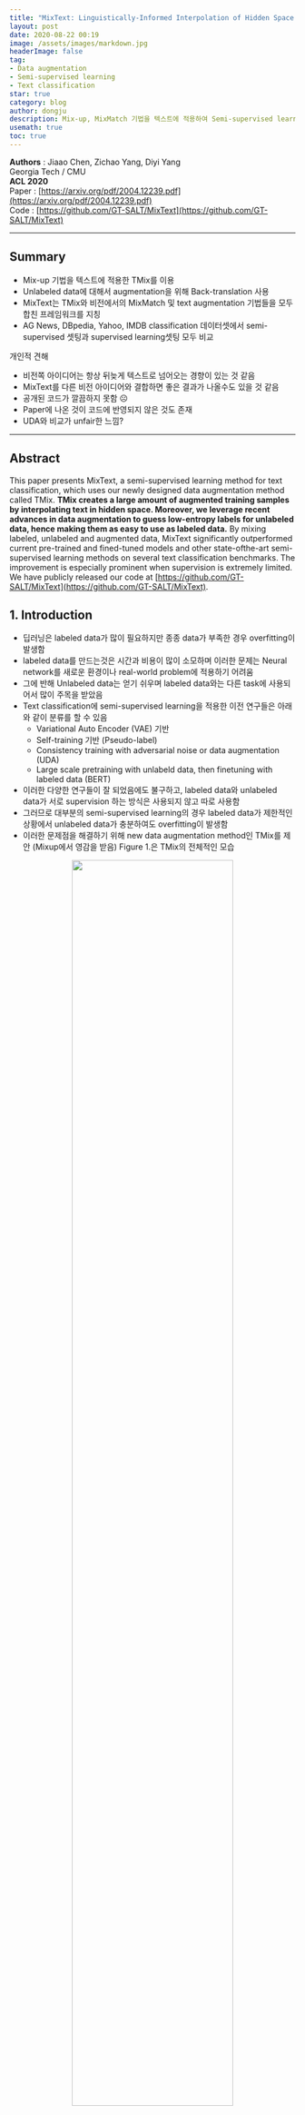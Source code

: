 ```yaml
---
title: "MixText: Linguistically-Informed Interpolation of Hidden Space for Semi-Supervised Text Classification"
layout: post
date: 2020-08-22 00:19
image: /assets/images/markdown.jpg
headerImage: false
tag:
- Data augmentation
- Semi-supervised learning
- Text classification
star: true
category: blog
author: dongju 
description: Mix-up, MixMatch 기법을 텍스트에 적용하여 Semi-supervised learning을 함.
usemath: true
toc: true
---
```



**Authors** : Jiaao Chen, Zichao Yang, Diyi Yang   
Georgia Tech / CMU  
**ACL 2020**  
Paper : [https://arxiv.org/pdf/2004.12239.pdf](https://arxiv.org/pdf/2004.12239.pdf)  
Code : [https://github.com/GT-SALT/MixText](https://github.com/GT-SALT/MixText)

---

## Summary

- Mix-up 기법을 텍스트에 적용한 TMix를 이용
- Unlabeled data에 대해서 augmentation을 위해 Back-translation 사용
- MixText는 TMix와 비전에서의 MixMatch 및 text augmentation 기법들을 모두 합친 프레임워크를 지칭
- AG News, DBpedia, Yahoo, IMDB classification 데이터셋에서 semi-supervised 셋팅과 supervised learning셋팅 모두 비교

개인적 견해

- 비전쪽 아이디어는 항상 뒤늦게 텍스트로 넘어오는 경향이 있는 것 같음
- MixText를 다른 비전 아이디어와 결합하면 좋은 결과가 나올수도 있을 것 같음
- 공개된 코드가 깔끔하지 못함 ☹️
- Paper에 나온 것이 코드에 반영되지 않은 것도 존재
- UDA와 비교가 unfair한 느낌?

---

## Abstract

This paper presents MixText, a semi-supervised learning method for text classification, which uses our newly designed data augmentation method called TMix. **TMix creates a large amount of augmented training samples by interpolating text in hidden space. Moreover, we leverage recent advances in data augmentation to guess low-entropy labels for unlabeled data, hence making them as easy to use as labeled data.** By mixing labeled, unlabeled and augmented data, MixText significantly outperformed current pre-trained and fined-tuned models and other state-ofthe-art semi-supervised learning methods on several text classification benchmarks. The improvement is especially prominent when supervision is extremely limited. We have publicly released our code at  [https://github.com/GT-SALT/MixText](https://github.com/GT-SALT/MixText).

## 1. Introduction

- 딥러닝은 labeled data가 많이 필요하지만 종종 data가 부족한 경우 overfitting이 발생함
- labeled data를 만드는것은 시간과 비용이 많이 소모하며 이러한 문제는 Neural network를 새로운 환경이나 real-world problem에 적용하기 어려움
- 그에 반해 Unlabeled data는 얻기 쉬우며 labeled data와는 다른 task에 사용되어서 많이 주목을 받았음
- Text classification에 semi-supervised learning을 적용한 이전 연구들은 아래와 같이 분류를 할 수 있음
    - Variational Auto Encoder (VAE) 기반
    - Self-training 기반 (Pseudo-label)
    - Consistency training with adversarial noise or data augmentation (UDA)
    - Large scale pretraining with unlabeld data, then finetuning with labeled data (BERT)
- 이러한 다양한 연구들이 잘 되었음에도 불구하고, labeled data와 unlabeled data가 서로 supervision 하는 방식은 사용되지 않고 따로 사용함
- 그러므로 대부분의 semi-supervised learning의 경우 labeled data가 제한적인 상황에서 unlabeled data가 충분하여도 overfitting이 발생함
- 이러한 문제점을 해결하기 위해 new data augmentation method인 TMix를 제안 (Mixup에서 영감을 받음) Figure 1.은 TMix의 전체적인 모습

<p align="center"><img src="{{site.url}}/{{site.post-assets}}/MixText%20Linguistically-Informed%20Interpolation%20of%20H%20d98463139cbc4528a231331a91f162c6\Untitled.png" width="75%" height="75%"> </p>


- TMix는 두개의 서로다른 text instances 를 model의 hidden space 상에서 interpolation을 하는 기법
- hidden space 상에서 합치게 될 경우 continuos 하므로 무한한 샘플을 만들수 있으며, 이로인해 overfitting이 해결 될 수 있음
- TMix를 바탕으로 Text classification을 위한 Semi-supervised learning method 인 MixText를 제안
- MixText에서는 labeled data와 Unlabeled data의 관계를 모델링하여 이전 연구의 한계를 극복
    - Unlabeled data에 대해 label guessing을 함
    - TMix를 사용하여 labeled data와 unlabeled data를 interpolation 함
- Unlabeled data를 활용하기 위해 back-translation 이후 self-target prediction, entorpy minimization, consistency regularization 을 사용함


## 2. Related Work

### 2.1. Pre-training and Fine-tuning Framework

: GPT, BERT 와 같은 PLM 모델에 대해 소개

### 2.2. Semi-Supervised Learning on Text Data

:  VAE, Adversarial training, Virtual Adversarial Training (VAT), Unsupervised Data Augmentation (UDA) 등을 소개

### 2.3. Interpolation-based Regularizers

: MixUp 기반의 방법들을 사용한 논문들 소개

### 2.4. Data Augmentations for Text

: 동의어 치환, 랜덤 삭제 등 EDA 또는 Back translation 등 다양한 Augmentation 기법 소개

## 3. TMix

- Mixup을 Text domain에서 사용 하는 방법 제안
- Mixup

<p align="center"><img src="{{site.url}}/{{site.post-assets}}/MixText%20Linguistically-Informed%20Interpolation%20of%20H%20d98463139cbc4528a231331a91f162c6\Untitled%201.png" width="100%" height="100%"> </p>
Reference : [https://hoya012.github.io/blog/Bag-of-Tricks-for-Image-Classification-with-Convolutional-Neural-Networks-Review/](https://hoya012.github.io/blog/Bag-of-Tricks-for-Image-Classification-with-Convolutional-Neural-Networks-Review/)

- 이러한 방법은 Discrete token을 가지는 Text에서 그대로 적용을 하지 못함
- 따라서 "interpolation in textual hidden space" 을 함
- 아래 Figure를 보면 직관적으로 이해가 가능함

<p align="center"><img src="{{site.url}}/{{site.post-assets}}/MixText%20Linguistically-Informed%20Interpolation%20of%20H%20d98463139cbc4528a231331a91f162c6\Untitled%202.png" width="75%" height="75%"> </p>

- 위의 Figure를 아래와 같은 식으로 정리 할 수 있음

    <p align="center"><img src="{{site.url}}/{{site.post-assets}}/MixText%20Linguistically-Informed%20Interpolation%20of%20H%20d98463139cbc4528a231331a91f162c6\Untitled%203.png" width="40%" height="40%"> </p>

- Interpolation 비율인 $$\lambda$$ 는 기존 MixUp 방식과 동일하게 설정하며, 여기서 $$\alpha$$는 hyper-parameter

<p align="center"><img src="{{site.url}}/{{site.post-assets}}/MixText%20Linguistically-Informed%20Interpolation%20of%20H%20d98463139cbc4528a231331a91f162c6\Untitled%204.png" width="25%" height="25%"> </p>

- 또한 여기서는 12-layer BERT-base 를 바탕으로 실험을 하였는데, 어느 layer에서 mixup을 할 것인지도 의사결정을 해야함
- “What does BERT learn about the structure of language” 논문에서 BERT는 각 layer마다 학습하는 것이 다르다고 함
- Syntactic and semantic information을 잘 포함하는 {7, 9, 12} layers set에서 랜덤으로 선택하여 사용
- Downstream task (text classification)에서의 Supervision loss는 다음과 같음

<p align="center"><img src="{{site.url}}/{{site.post-assets}}/MixText%20Linguistically-Informed%20Interpolation%20of%20H%20d98463139cbc4528a231331a91f162c6\Untitled%205.png" width="50%" height="50%"> </p>

## 4. Semi-supervised MixText

MixText는 Text semi-supervised learning framework 이고, TMix는 Data Augmentation 기법이므로 혼동하지 말아야함

Labeled data와 Unlabeled data를 모두 사용하여 classifier를 학습하도록 하는 것이 목적

이러한 학습에는 Unlabeled data에 대하여 label을 붙여주는 과정이 필요

해당 과정에서 Data augmentation, label guessing, entropy minimization 사용

전체 Flow는 다음과 같음

<p align="center"><img src="{{site.url}}/{{site.post-assets}}/MixText%20Linguistically-Informed%20Interpolation%20of%20H%20d98463139cbc4528a231331a91f162c6\Untitled%206.png" width="100%" height="100%"> </p>

### 4.1. Data Augmentation

- Back-translation 을 이용하여 Unlabeled data에 대해 서로 다른 intermediate language로 $$K$$개를 생성
- Back-translation 을 할 때 beam search 대신 temperature scaling을 하면서 random sampling을 하였음

### 4.1. Label Guessing

- Unlabeled data 와 Augmented data 에 Virtual label을 붙여주기 위해 Label Guessing 이라는 방법을 사용한다
- Original data와 augmented data에 대해서 predicted result를 weighted average

<p align="center"><img src="{{site.url}}/{{site.post-assets}}/MixText%20Linguistically-Informed%20Interpolation%20of%20H%20d98463139cbc4528a231331a91f162c6\Untitled%207.png" width="50%" height="50%"> </p>

- 그 후 Weighted average 한 값이 uniform 해지는 것을 방지하기 위해서 sharpening 을 함

<p align="center"><img src="{{site.url}}/{{site.post-assets}}/MixText%20Linguistically-Informed%20Interpolation%20of%20H%20d98463139cbc4528a231331a91f162c6\Untitled%208.png" width="25%" height="25%"> </p>

### 4.3. TMix on Labeled and Unlabeled Data

- 앞에서 만들어진 Unlabeled data with guessed label , Augmented data with guessed label 을 통해 TMix를 다음과 같은 방법으로 진행한다.
- Labeled data, unlabeled data, unlabeled augmentation data 를 모두 더해 super set $$X$$를 만들고 마찬가지로 label 도 더해서 super set $$Y$$를 생성
- 학습 과정에서 X, Y 에서 랜덤으로 두 데이터를 샘플링하여 TMix Loss를 얻을 수 있음

<p align="center"><img src="{{site.url}}/{{site.post-assets}}/MixText%20Linguistically-Informed%20Interpolation%20of%20H%20d98463139cbc4528a231331a91f162c6\Untitled%209.png" width="50%" height="50%"> </p>

- 이러한 TMix Loss는 두가지 방법으로 얻어질 수 있는데
    1. $$x$$ 가 Labeled data로 샘플링 되었을 때 Labeled data에 대해 Supervised loss
    2. $$x$$ 가 augmented data or unlabeled data로 샘플링 되었을 때 Augmented data와 Unlabeled data에 대해 Consistency loss

- 실제 코드 상으로는 랜덤 조합으로 학습하기 때문에 배치 내에서 분할하여 각 loss를 구해서 합한다

### 4.2. Entropy Minimization

- Unlabeled data에 대하여 model이 label guessing을 잘하도록 prediction probability on unlabeled data 의 entropy를 minimize 하도록 self-training loss를 추가함

<p align="center"><img src="{{site.url}}/{{site.post-assets}}/MixText%20Linguistically-Informed%20Interpolation%20of%20H%20d98463139cbc4528a231331a91f162c6\Untitled%2010.png" width="50%" height="50%"> </p>

- 해당 Loss도 실제 코드상에서는 사용이 안되는 것 같음

- 최종적으로 MixText Loss는 다음과 같음

<p align="center"><img src="{{site.url}}/{{site.post-assets}}/MixText%20Linguistically-Informed%20Interpolation%20of%20H%20d98463139cbc4528a231331a91f162c6\Untitled%2011.png" width="50%" height="50%"> </p>

## 5. Experiments

### 5.1. Dataset and Pre-processing

- Dataset : AG News, DBPedia, Yahoo! Answer, IMDB

<p align="center"><img src="{{site.url}}/{{site.post-assets}}/MixText%20Linguistically-Informed%20Interpolation%20of%20H%20d98463139cbc4528a231331a91f162c6\Untitled%2012.png" width="100%" height="100%"> </p>

### 5.2. Baselines

- VAMPIRE (VAriational Methods for Pretraining In Resource limited Environments)
- BERT (BERT: Pre-training of deep bidirectional transformers for language understanding)
- UDA (Unsupervised data augmentation for consistency training)

### 5.3. Model Settings

> We used BERT-based-uncased tokenizer to tokenize the text, bert-based-uncased model as our text encoder, and used average pooling over the output of the encoder, a two-layer MLP with a 128 hidden size and tanh as its activation function to predict the labels. The max sentence length is set as 256. We remained the first 256 tokens for sentences that exceed the limit. The learning rate is 1e-5 for BERT encoder, 1e-3 for MLP. For α in the beta distribution, generally, when labeled data is fewer than 100 per class, α is set as 2 or 16, as larger α is more likely to generate λ around 0.5, thus creating “newer” data as data augmentations; when labeled data is more than 200 per class, α is set to 0.2 or 0.4, as smaller α is more likely to generate λ around 0.1, thus creating “similar” data as adding noise regularization. For TMix, we only utilize the labeled dataset as the settings in Bert baseline, and set the batch size as 8. In MixText, we utilize both labeled data and unlabeled data for training using the same settings as in UDA. We set K = 2, i.e., for each unlabeled data we perform two augmentations, specifically German and Russian. The batch size is 4 for labeled data and 8 for unlabeled data. 0.5 is used as a starting point to tune temperature T. In our experiments, we set 0.3 for AG News, 0.5 for DBpedia and Yahoo! Answer, and 1 for IMDB.

### 5.4. Results

- Performance comparison with baselines

<p align="center"><img src="{{site.url}}/{{site.post-assets}}/MixText%20Linguistically-Informed%20Interpolation%20of%20H%20d98463139cbc4528a231331a91f162c6\Untitled%2018.png" width="100%" height="100%"> </p>

- Varying the Number of Labeled Data

<p align="center"><img src="{{site.url}}/{{site.post-assets}}/MixText%20Linguistically-Informed%20Interpolation%20of%20H%20d98463139cbc4528a231331a91f162c6\Untitled%2013.png" width="100%" height="100%"> </p>

- Varying the Number of Unlabeled Data

<p align="center"><img src="{{site.url}}/{{site.post-assets}}/MixText%20Linguistically-Informed%20Interpolation%20of%20H%20d98463139cbc4528a231331a91f162c6\Untitled%2014.png" width="75%" height="75%"> </p>

- Loss on Development Set

<p align="center"><img src="{{site.url}}/{{site.post-assets}}/MixText%20Linguistically-Informed%20Interpolation%20of%20H%20d98463139cbc4528a231331a91f162c6\Untitled%2015.png" width="75%" height="75%"> </p>

### 5.5. Ablation Studies

- Different Mix Layer Set in TMix

<p align="center"><img src="{{site.url}}/{{site.post-assets}}/MixText%20Linguistically-Informed%20Interpolation%20of%20H%20d98463139cbc4528a231331a91f162c6\Untitled%2016.png" width="75%" height="75%"> </p>

- Remove Different Parts from MixText

<p align="center"><img src="{{site.url}}/{{site.post-assets}}/MixText%20Linguistically-Informed%20Interpolation%20of%20H%20d98463139cbc4528a231331a91f162c6\Untitled%2017.png" width="75%" height="75%"> </p>

## 6. Conclusion

> To alleviate the dependencies of supervised models on labeled data, this work presented a simple but effective semi-supervised learning method, MixText, for text classification, in which we also introduced TMix, an interpolation-based augmentation and regularization technique. Through experiments on four benchmark text classification datasets, we demonstrated the effectiveness of our proposed TMix technique and the Mixup model, which have better testing accuracy and more stable loss trend, compared with current pre-training and fine-tuning models and other state-of-the-art semi-supervised learning methods. For future direction, we plan to explore the effectiveness of MixText in other NLP tasks such as sequential labeling tasks and other real-world scenarios with limited labeled data.
